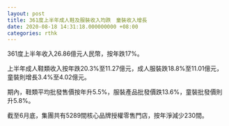 ```yaml
---
layout: post
title: 361度上半年成人鞋及服裝收入均跌　童裝收入增長
date: 2020-08-18 14:31:18.000000000 +08:00
categories: rthk
---
```


361度上半年收入26.86億元人民幣，按年跌17%。

上半年成人鞋類收入按年跌20.3%至11.27億元，成人服裝跌18.8%至11.01億元，童裝則增長3.4%至4.02億元。

期內，鞋類平均批發售價按年升5.5%，服裝產品批發價跌13.6%，童裝批發價則升5.8%。

截至6月底，集團共有5289間核心品牌授權零售門店，按年淨減少230間。
